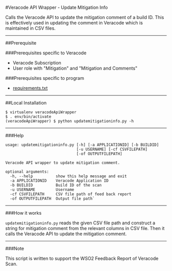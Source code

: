 #Veracode API Wrapper - Update Mitigation Info

Calls the Veracode API to update the mitigation comment of a build ID. This is effectively used in updating the comment in Veracode which is maintained in CSV files.

---

##Prerequisite

###Prerequisites specific to Veracode 
- Veracode Subscription
- User role with "Mitigation" and "Mitigation and Comments"

###Prerequisites specific to program 
- <a href="https://github.com/wso2/security-tools/blob/master/internal/veracode-api-wrapper/updatemitigationinfo/requirements.txt">requirements.txt</a>

---

##Local Installation

```
$ virtualenv veracodeApiWrapper
$ . env/bin/activate
(veracodeApiWrapper) $ python updatemitigationinfo.py -h
```

---

###Help

```
usage: updatemitigationinfo.py [-h] [-a APPLICATIONID] [-b BUILDID]
                               [-u USERNAME] [-cf CSVFILEPATH]
                               [-of OUTPUTFILEPATH]

Veracode API wrapper to update mitigation comment.

optional arguments:
  -h, --help          show this help message and exit
  -a APPLICATIONID    Veracode Application ID
  -b BUILDID          Build ID of the scan
  -u USERNAME         Username
  -cf CSVFILEPATH     CSV file path of feed back report
  -of OUTPUTFILEPATH  Output file path`
```
  
---

###How it works

`updatemitigationinfo.py` reads the given CSV file path and construct a string for mitigation comment from the relevant columns in CSV file. Then it calls the Veracode API to update the mitigation comment.

---

###Note

This script is written to support the WSO2 Feedback Report of Veracode Scan.  
         
